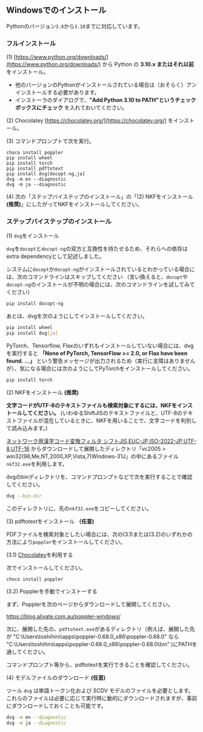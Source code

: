 ## Windowsでのインストール

Pythonのバージョン`3.8`から`3.10`までに対応しています。

### フルインストール

(1) [https://www.python.org/downloads/](https://www.python.org/downloads/) から Python の **3.10.x またはそれ以前** をインストール。

* 他のバージョンのPythonがインストールされている場合は（おそらく）アンインストールする必要があります。
* インストーラのダイアログで、**"Add Python 3.10 to PATH"というチェックボックスにチェック** を入れておいてください。

(2) Chocolatey [https://chocolatey.org/](https://chocolatey.org/) をインストール。

(3) コマンドプロンプトで次を実行。

```
choco install poppler
pip install wheel
pip install torch
pip install pdftotext
pip install dvg[docopt-ng,ja]
dvg -m en --diagnostic
dvg -m ja --diagnostic
```

(4) 次の「ステップバイステップのインストール」の「(2) NKFをインストール **(推奨)**」にしたがってNKFをインストールしてください。

### ステップバイステップのインストール

(1) `dvg`をインストール

`dvg`を`docopt`と`docopt-ng`の双方と互換性を持たせるため、それらへの依存はextra dependencyとして記述しました。

システムに`docopt`か`docopt-ng`がインストールされているとわかっている場合には、次のコマンドラインはスキップしてください
（言い換えると、`docopt`や`docopt-ng`のインストールが不明の場合には、次のコマンドラインを試してみてください）

```sh
pip install docopt-ng
```

あとは、dvgを次のようにしてインストールしてください。

```sh
pip install wheel
pip install dvg[ja]
```

PyTorch、Tensorflow, Flaxのいずれもインストールしていない場合には、dvgを実行すると **「None of PyTorch, TensorFlow >= 2.0, or Flax have been found. ...」** という警告メッセージが出力されるため（実行に支障はありませんが）、気になる場合には次のようにしてPyTorchをインストールしてください。

```sh
pip install torch
```

(2) NKFをインストール **(推奨)**

**文字コードがUTF-8のテキストファイルも検索対象にするには、NKFをインストールしてください。**
(いわゆるShiftJISのテキストファイルと、UTF-8のテキストファイルが混在しているときに、NKFを用いることで、文字コードを判別して読み込みます。)

[ネットワーク用漢字コード変換フィルタ シフトJIS,EUC-JP,ISO-2022-JP,UTF-8,UTF-16](https://www.vector.co.jp/soft/win95/util/se295331.html)
からダウンロードして展開したディレクトリ「vc2005 > win32(98,Me,NT,2000,XP,Vista,7)Windows-31J」の中にあるファイル`nkf32.exe`を利用します。

dvgのbinディレクトリを、コマンドプロンプトなどで次を実行することで確認してください。

```sh
dvg --bin-dir
```

このディレクトリに、先の`nkf32.exe`をコピーしてください。

(3) pdftotextをインストール **（任意)**

PDFファイルを検索対象としたい場合には、次の(3.1)または(3.2)のいずれかの方法により`poppler`をインストールしてください。

(3.1) [Chocolatey](https://chocolatey.org/)を利用する

次でインストールしてください。

```
choco install poppler
```

(3.2) Popplerを手動でインストーする

まず、Popplerを次のページからダウンロードして展開してください。

https://blog.alivate.com.au/poppler-windows/

次に、展開した先の、`pdftotext.exe`があるディレクトリ（例えば、展開した先が "C:\Users\toshihiro\apps\poppler-0.68.0_x86\poppler-0.68.0" なら "C:\Users\toshihiro\apps\poppler-0.68.0_x86\poppler-0.68.0\bin\" )にPATHを通してください。

コマンドプロンプト等から、pdftotextを実行できることを確認してください。

(4) モデルファイルのダウンロード **(任意)**

ツール `dvg` は単語トークン化および SCDV モデルのファイルを必要とします。これらのファイルは必要に応じて実行時に動的にダウンロードされますが、事前にダウンロードしておくことも可能です。

```sh
dvg -m en --diagnostic
dvg -m ja --diagnostic
```
